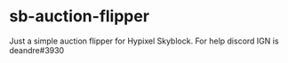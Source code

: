 # sb-auction-flipper

Just a simple auction flipper for Hypixel Skyblock. 
For help discord IGN is deandre#3930
